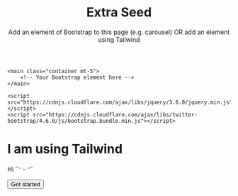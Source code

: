 <html>
<head>
	<meta charset="utf-8">
	<title>Extra Seed</title>
	<link rel="stylesheet" href="https://cdnjs.cloudflare.com/ajax/libs/twitter-bootstrap/4.6.0/css/bootstrap.min.css">
	<link rel="stylesheet" href="extra.css">
</head>
<body>
	<header class="index-header">
		<div class="container">
			<h1>Extra Seed</h1>
			<p>Add an element of Bootstrap to this page (e.g. carousel) OR add an element using Tailwind</p>
		</div>
	</header>

	<main class="container mt-5">
		<!-- Your Bootstrap element here -->
	</main>

	<script src="https://cdnjs.cloudflare.com/ajax/libs/jquery/3.6.0/jquery.min.js"></script>
	<script src="https://cdnjs.cloudflare.com/ajax/libs/twitter-bootstrap/4.6.0/js/bootstrap.bundle.min.js"></script>
</body>
</html>


<div class="flex justify-center items-center h-screen">
  <div class="bg-white p-6 rounded-lg shadow-lg">
    <h1 class="text-3xl font-bold text-gray-900">I am using Tailwind</h1>
    <p class="text-gray-700 mt-2">Hi  ˶ᵔ ᵕ ᵔ˶ </p>
    <button class="bg-blue-500 hover:bg-blue-700 text-white font-bold py-2 px-4 rounded mt-4">Get started</button>
  </div>
</div>


